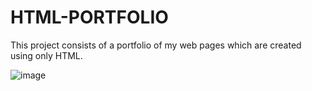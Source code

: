 # HTML-PORTFOLIO
This project consists of a portfolio of my web pages which are created using only HTML.

![image](https://github.com/Palakgoel25/HTML-PORTFOLIO/assets/88661495/a5b7ea2e-2de4-46d1-a444-eebe919b5c70)

